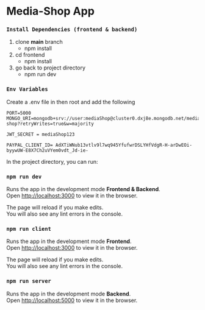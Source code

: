 # Media-Shop App 

### `Install Dependencies (frontend & backend)`
1. clone **main** branch
   * npm install
2. cd frontend
   * npm install
3. go back to project directory
   * npm run dev 

### `Env Variables`
Create a .env file in then root and add the following
```
PORT=5000
MONGO_URI=mongodb+srv://user:mediaShop@cluster0.dxj8e.mongodb.net/media-shop?retryWrites=true&w=majority

JWT_SECRET = mediaShop123

PAYPAL_CLIENT_ID= AdXTiWNub13vtlv9l7wq945YfufwrDSLYHfVdgR-H-arDwEOi-byywUW-E8X7Ch2uVYem0vdt_Jd-ie-

```
In the project directory, you can run:

### `npm run dev`

Runs the app in the development mode **Frontend & Backend**.\
Open [http://localhost:3000](http://localhost:3000) to view it in the browser.

The page will reload if you make edits.\
You will also see any lint errors in the console.

### `npm run client`
Runs the app in the development mode **Frontend**.\
Open [http://localhost:3000](http://localhost:3000) to view it in the browser.

The page will reload if you make edits.\
You will also see any lint errors in the console.



### `npm run server`
Runs the app in the development mode **Backend**.\
Open [http://localhost:5000](http://localhost:5000) to view it in the browser.




